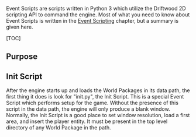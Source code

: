 Event Scripts are scripts written in Python 3 which utilize the Driftwood 2D scripting API to command the engine. Most of what you need to know about Event Scripts is written in the [Event Scripting](../Event_Scripting) chapter, but a summary is given here.

[TOC]

## Purpose

## Init Script

After the engine starts up and loads the World Packages in its data path, the first thing it does is look for "init.py", the Init Script. This is a special Event Script which performs setup for the game. Without the presence of this script in the data path, the engine will only produce a blank window. Normally, the Init Script is a good place to set window resolution, load a first area, and insert the player entity. It must be present in the top level directory of any World Package in the path.
